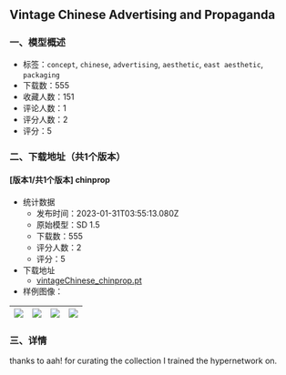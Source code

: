 ## Vintage Chinese Advertising and Propaganda
### 一、模型概述

- 标签：`concept`, `chinese`, `advertising`, `aesthetic`, `east aesthetic`, `packaging`
- 下载数：555
- 收藏人数：151
- 评论人数：1
- 评分人数：2
- 评分：5

### 二、下载地址（共1个版本）

#### [版本1/共1个版本] chinprop

- 统计数据
  - 发布时间：2023-01-31T03:55:13.080Z
  - 原始模型：SD 1.5
  - 下载数：555
  - 评分人数：2
  - 评分：5
- 下载地址
  - [vintageChinese_chinprop.pt](https://civitai.com/api/download/models/6941)
- 样例图像：

| <img src="https://image.civitai.com/xG1nkqKTMzGDvpLrqFT7WA/417081d4-ab24-44bc-4c62-98229ea7d800/width=450/63474.jpeg" /> | <img src="https://image.civitai.com/xG1nkqKTMzGDvpLrqFT7WA/5f7cc935-e6f4-4f35-d156-123f5506f200/width=450/63482.jpeg" /> | <img src="https://image.civitai.com/xG1nkqKTMzGDvpLrqFT7WA/92fbfe80-479e-4481-e4be-c388fcf4bb00/width=450/63481.jpeg" /> | <img src="https://image.civitai.com/xG1nkqKTMzGDvpLrqFT7WA/c121f50d-0a97-4ee2-2afb-31c10638f900/width=450/63480.jpeg" /> |
| ---- | ---- | ---- | ---- |


### 三、详情
<p>thanks to aah! for curating the collection I trained the hypernetwork on.</p>